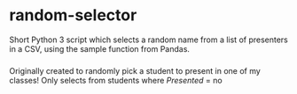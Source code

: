 # random-selector
Short Python 3 script which selects a random name from a list of presenters in a CSV, using the sample function from Pandas.
###
Originally created to randomly pick a student to present in one of my classes! Only selects from students where _Presented_ = no
